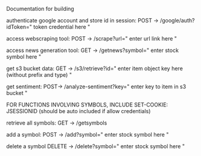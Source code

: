 Documentation for building

authenticate google account and store id in session: POST -> /google/auth?idToken=" token credential here "



access webscraping tool: POST -> /scrape?url=" enter url link here "

access news generation tool: GET -> /getnews?symbol=" enter stock symbol here "




get s3 bucket data: GET -> /s3/retrieve?id=" enter item object key here (without prefix and type) "


get sentiment: POST-> /analyze-sentiment?key=" enter key to item in s3 bucket "





FOR FUNCTIONS INVOLVING SYMBOLS, INCLUDE SET-COOKIE: JSESSIONID (should be auto included if allow credentials)

retrieve all symbols: GET -> /getsymbols

add a symbol: POST -> /add?symbol=" enter stock symbol here "

delete a symbol DELETE -> /delete?symbol=" enter stock symbol here "